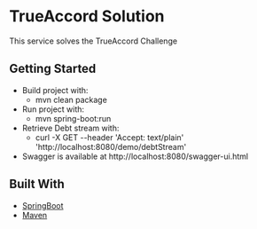 # TrueAccord Solution
This service solves the TrueAccord Challenge 


## Getting Started
* Build project with:
  * mvn clean package
* Run project with:  
  * mvn spring-boot:run
* Retrieve Debt stream with: 
  * curl -X GET --header 'Accept: text/plain' 'http://localhost:8080/demo/debtStream'  
* Swagger is available at http://localhost:8080/swagger-ui.html 


## Built With
* [SpringBoot](https://spring.io/projects/spring-boot) 
* [Maven](https://maven.apache.org/)

